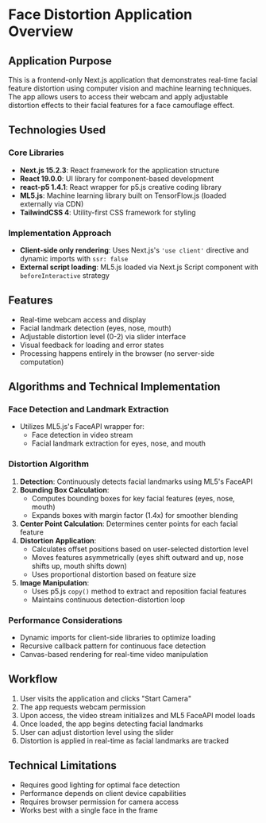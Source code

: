 # Face Distortion Application Overview

## Application Purpose
This is a frontend-only Next.js application that demonstrates real-time facial feature distortion using computer vision and machine learning techniques. The app allows users to access their webcam and apply adjustable distortion effects to their facial features for a face camouflage effect.

## Technologies Used

### Core Libraries
- **Next.js 15.2.3**: React framework for the application structure
- **React 19.0.0**: UI library for component-based development
- **react-p5 1.4.1**: React wrapper for p5.js creative coding library
- **ML5.js**: Machine learning library built on TensorFlow.js (loaded externally via CDN)
- **TailwindCSS 4**: Utility-first CSS framework for styling

### Implementation Approach
- **Client-side only rendering**: Uses Next.js's `'use client'` directive and dynamic imports with `ssr: false`
- **External script loading**: ML5.js loaded via Next.js Script component with `beforeInteractive` strategy

## Features
- Real-time webcam access and display
- Facial landmark detection (eyes, nose, mouth)
- Adjustable distortion level (0-2) via slider interface
- Visual feedback for loading and error states
- Processing happens entirely in the browser (no server-side computation)

## Algorithms and Technical Implementation

### Face Detection and Landmark Extraction
- Utilizes ML5.js's FaceAPI wrapper for:
  - Face detection in video stream
  - Facial landmark extraction for eyes, nose, and mouth

### Distortion Algorithm
1. **Detection**: Continuously detects facial landmarks using ML5's FaceAPI
2. **Bounding Box Calculation**:
   - Computes bounding boxes for key facial features (eyes, nose, mouth)
   - Expands boxes with margin factor (1.4x) for smoother blending
3. **Center Point Calculation**: Determines center points for each facial feature
4. **Distortion Application**:
   - Calculates offset positions based on user-selected distortion level
   - Moves features asymmetrically (eyes shift outward and up, nose shifts up, mouth shifts down)
   - Uses proportional distortion based on feature size
5. **Image Manipulation**:
   - Uses p5.js `copy()` method to extract and reposition facial features
   - Maintains continuous detection-distortion loop

### Performance Considerations
- Dynamic imports for client-side libraries to optimize loading
- Recursive callback pattern for continuous face detection
- Canvas-based rendering for real-time video manipulation

## Workflow
1. User visits the application and clicks "Start Camera"
2. The app requests webcam permission
3. Upon access, the video stream initializes and ML5 FaceAPI model loads
4. Once loaded, the app begins detecting facial landmarks
5. User can adjust distortion level using the slider
6. Distortion is applied in real-time as facial landmarks are tracked

## Technical Limitations
- Requires good lighting for optimal face detection
- Performance depends on client device capabilities
- Requires browser permission for camera access
- Works best with a single face in the frame